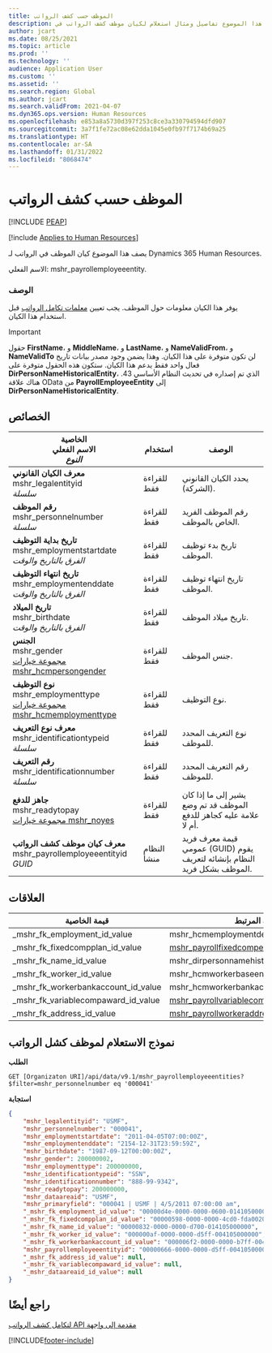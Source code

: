 ```yaml
---
title: الموظف حسب كشف الرواتب
description: يوفر هذا الموضوع تفاصيل ومثال استعلام لكيان موظف كشف الرواتب في Dynamics 365 Human Resources.
author: jcart
ms.date: 08/25/2021
ms.topic: article
ms.prod: ''
ms.technology: ''
audience: Application User
ms.custom: ''
ms.assetid: ''
ms.search.region: Global
ms.author: jcart
ms.search.validFrom: 2021-04-07
ms.dyn365.ops.version: Human Resources
ms.openlocfilehash: e853a8a5730d397f253c8ce3a330794594dfd907
ms.sourcegitcommit: 3a7f1fe72ac08e62dda1045e0fb97f7174b69a25
ms.translationtype: HT
ms.contentlocale: ar-SA
ms.lasthandoff: 01/31/2022
ms.locfileid: "8068474"
---
```

# <a name="payroll-employee"></a>الموظف حسب كشف الرواتب


[!INCLUDE [PEAP](../includes/peap-1.md)]

[!include [Applies to Human Resources](../includes/applies-to-hr.md)]

يصف هذا الموضوع كيان الموظف في الرواتب لـ Dynamics 365 Human Resources.

الاسم الفعلي: mshr_payrollemployeeentity.

### <a name="description"></a>الوصف

يوفر هذا الكيان معلومات حول الموظف. يجب تعيين [معلمات تكامل الرواتب](hr-admin-integration-payroll-api-parameters.md) قبل استخدام هذا الكيان.

>[!IMPORTANT] 
>حقول **FirstName**، و **MiddleName**، و **LastName**، و **NameValidFrom**، و **NameValidTo** لن تكون متوفرة على هذا الكيان. وهذا يضمن وجود مصدر بيانات تاريخ فعال واحد فقط يدعم هذا الكيان.
>ستكون هذه الحقول متوفرة على **DirPersonNameHistoricalEntity**، الذي تم إصداره في تحديث النظام الأساسي 43. هناك علاقة OData من **PayrollEmployeeEntity** إلى **DirPersonNameHistoricalEntity**. 

## <a name="properties"></a>الخصائص

| الخاصية</br>**الاسم الفعلي**</br>**_النوع_** | استخدام | الوصف |
| --- | --- | --- |
| **معرف الكيان القانوني**</br>mshr_legalentityid</br>*سلسلة* | للقراءة فقط | يحدد الكيان القانوني (الشركة). |
| **رقم الموظف**</br>mshr_personnelnumber</br>*سلسلة* | للقراءة فقط | رقم الموظف الفريد الخاص بالموظف. |
| **تاريخ بداية التوظيف**</br>mshr_employmentstartdate</br>*الفرق بالتاريخ والوقت* | للقراءة فقط | تاريخ بدء توظيف الموظف. |
| **تاريخ انتهاء التوظيف**</br>mshr_employmentenddate</br>*الفرق بالتاريخ والوقت* | للقراءة فقط |تاريخ انتهاء توظيف الموظف.  |
| **تاريخ الميلاد**</br>mshr_birthdate</br>*الفرق بالتاريخ والوقت* | للقراءة فقط | تاريخ ميلاد الموظف. |
| **الجنس**</br>mshr_gender</br>[مجموعة خيارات mshr_hcmpersongender](hr-admin-integration-payroll-api-gender.md) | للقراءة فقط | جنس الموظف. |
| **نوع التوظيف**</br>mshr_employmenttype</br>[مجموعة خيارات mshr_hcmemploymenttype](hr-admin-integration-payroll-api-hcmemploymenttype.md) | للقراءة فقط | نوع التوظيف. |
| **معرف نوع التعريف**</br>mshr_identificationtypeid</br>*سلسلة* |للقراءة فقط | نوع التعريف المحدد للموظف. |
| **رقم التعريف**</br>mshr_identificationnumber</br>*سلسلة* | للقراءة فقط |رقم التعريف المحدد للموظف. |
| **جاهز للدفع**</br>mshr_readytopay</br>[مجموعة خيارات mshr_noyes](hr-admin-integration-payroll-api-no-yes.md) | للقراءة فقط | يشير إلى ما إذا كان الموظف قد تم وضع علامة عليه كجاهز للدفع أم لا. |
| **معرف كيان موظف كشف الرواتب**</br>mshr_payrollemployeeentityid</br>*GUID* | النظام منشأ | قيمة معرف فريد عمومي (GUID) يقوم النظام بإنشائه لتعريف الموظف بشكل فريد. |

## <a name="relations"></a>العلاقات

|قيمة الخاصية | الكيان المرتبط | خاصيه التنقل | نوع التجميع |
| --- | --- | --- | --- |
| _mshr_fk_employment_id_value | mshr_hcmemploymentdetailentity | mshr_FK_Employment_id | mshr_FK_HcmEmploymentDetailEntity_PayrollEmployee |
| _mshr_fk_fixedcompplan_id_value | [mshr_payrollfixedcompensationplanentity](hr-admin-integration-payroll-api-payroll-fixed-compensation-plan.md) | mshr_FK_FixedCompPlan_id | mshr_FK_PayrollFixedCompensationPlanEntity_Employee |
| _mshr_fk_name_id_value | mshr_dirpersonnamehistoricalentity | mshr_FK_Name_id | - |
| _mshr_fk_worker_id_value | mshr_hcmworkerbaseentity | mshr_FK_Worker_id | mshr_FK_HcmWorkerBaseEntity_PayrollEmployee |
| _mshr_fk_workerbankaccount_id_value | mshr_hcmworkerbankaccountentity | mshr_FK_WorkerBankAccount_id | mshr_FK_HcmWorkerBankAccountEntity_PayrollEmployee |
| _mshr_fk_variablecompaward_id_value | [mshr_payrollvariablecompensationawardentity](hr-admin-integration-payroll-api-payroll-variable-compensation-plan.md) | mshr_FK_VariableCompAward_id | mshr_FK_PayrollVariableCompensationAwardEntity_Employee |
| _mshr_fk_address_id_value | [mshr_payrollworkeraddressentity](hr-admin-integration-payroll-api-payroll-worker-address.md) | mshr_FK_Address_id | mshr_FK_PayrollWorkerAddressEntity_Worker |

## <a name="example-query-for-payroll-employee"></a>نموذج الاستعلام لموظف كشل الرواتب

**الطلب**

```http
GET [Organizaton URI]/api/data/v9.1/mshr_payrollemployeeentities?$filter=mshr_personnelnumber eq '000041'
```

**استجابة**

```json
{
    "mshr_legalentityid": "USMF",
    "mshr_personnelnumber": "000041",
    "mshr_employmentstartdate": "2011-04-05T07:00:00Z",
    "mshr_employmentenddate": "2154-12-31T23:59:59Z",
    "mshr_birthdate": "1987-09-12T00:00:00Z",
    "mshr_gender": 200000002,
    "mshr_employmenttype": 200000000,
    "mshr_identificationtypeid": "SSN",
    "mshr_identificationnumber": "888-99-9342",
    "mshr_readytopay": 200000000,
    "mshr_dataareaid": "USMF",
    "mshr_primaryfield": "000041 | USMF | 4/5/2011 07:00:00 am",
    "_mshr_fk_employment_id_value": "00000d4e-0000-0000-0600-014105000000",
    "_mshr_fk_fixedcompplan_id_value": "00000598-0000-0000-4cd0-fda002000000",
    "_mshr_fk_name_id_value": "00000832-0000-0000-d700-014105000000",
    "_mshr_fk_worker_id_value": "000000af-0000-0000-d5ff-004105000000",
    "_mshr_fk_workerbankaccount_id_value": "000006f2-0000-0000-b7ff-004105000000",
    "mshr_payrollemployeeentityid": "00000666-0000-0000-d5ff-004105000000",
    "_mshr_fk_address_id_value": null,
    "_mshr_fk_variablecompaward_id_value": null,
    "_mshr_dataareaid_id_value": null
}
```

## <a name="see-also"></a>راجع أيضًا

[‏‫مقدمة إلى واجهة API لتكامل كشف الرواتب](hr-admin-integration-payroll-api-introduction.md)

[!INCLUDE[footer-include](../includes/footer-banner.md)]
